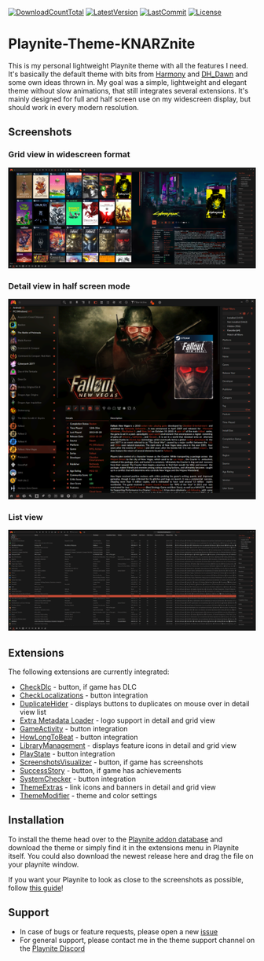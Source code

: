 [![DownloadCountTotal](https://img.shields.io/github/downloads/HerrKnarz/Playnite-Theme-KNARZnite/total?style=flat)](https://github.com/HerrKnarz/Playnite-Theme-KNARZnite/archive/refs/heads/main.zip)
[![LatestVersion](https://img.shields.io/github/v/release/HerrKnarz/Playnite-Theme-KNARZnite?include_prereleases&style=flat)](https://github.com/HerrKnarz/Playnite-Theme-KNARZnite/releases)
[![LastCommit](https://img.shields.io/github/last-commit/HerrKnarz/Playnite-Theme-KNARZnite?style=flat)](https://github.com/HerrKnarz/Playnite-Theme-KNARZnite/commits/main)
[![License](https://img.shields.io/github/license/HerrKnarz/Playnite-Theme-KNARZnite?style=flat)](https://github.com/HerrKnarz/Playnite-Theme-KNARZnite/blob/main/LICENSE.txt)

# Playnite-Theme-KNARZnite
This is my personal lightweight Playnite theme with all the features I need. It's basically the default theme with bits from [Harmony](https://playnite.link/addons.html#Harmony_d49ef7bc-49de-4fd0-9a67-bd1f26b56047) and [DH_Dawn](https://playnite.link/addons.html#felixkmh_DesktopTheme_DH_Dawn) and some own ideas thrown in. My goal was a simple, lightweight and elegant theme without slow animations, that still integrates several extensions. It's mainly designed for full and half screen use on my widescreen display, but should work in every modern resolution.

## Screenshots
### Grid view in widescreen format
![Screenshot](https://raw.githubusercontent.com/HerrKnarz/Playnite-Theme-KNARZnite/main/screenshots/GridView.webp)
### Detail view in half screen mode
![Screenshot](https://raw.githubusercontent.com/HerrKnarz/Playnite-Theme-KNARZnite/main/screenshots/DetailView.webp)
### List view
![Screenshot](https://raw.githubusercontent.com/HerrKnarz/Playnite-Theme-KNARZnite/main/screenshots/ListView.webp)

## Extensions
The following extensions are currently integrated:
- [CheckDlc](https://playnite.link/addons.html#playnite-checkdlc-plugin) - button, if game has DLC
- [CheckLocalizations](https://playnite.link/addons.html#playnite-checklocalizations-plugin) - button integration
- [DuplicateHider](https://playnite.link/addons.html#felixkmh_DuplicateHider_Plugin) - displays buttons to duplicates on mouse over in detail view list
- [Extra Metadata Loader](https://playnite.link/addons.html#ExtraMetadataLoader_705fdbca-e1fc-4004-b839-1d040b8b4429) - logo support in detail and grid view
- [GameActivity](https://playnite.link/addons.html#playnite-gameactivity-plugin) - button integration
- [HowLongToBeat](https://playnite.link/addons.html#playnite-howlongtobeat-plugin) - button integration
- [LibraryManagement](https://playnite.link/addons.html#playnite-librarymanagement-plugin) - displays feature icons in detail and grid view
- [PlayState](https://playnite.link/addons.html#PlayState) - button integration
- [ScreenshotsVisualizer](https://playnite.link/addons.html#playnite-screenshotsvisualizer-plugin) - button, if game has screenshots
- [SuccessStory](https://playnite.link/addons.html#playnite-successstory-plugin) - button, if game has achievements
- [SystemChecker](https://playnite.link/addons.html#playnite-systemchecker-plugin) - button integration
- [ThemeExtras](https://playnite.link/addons.html#felixkmh_Extras_Plugin) - link icons and banners in detail and grid view
- [ThemeModifier](https://playnite.link/addons.html#playnite-thememodifier-plugin) - theme and color settings

## Installation
To install the theme head over to the [Playnite addon database](https://playnite.link/addons.html) and download the theme or simply find it in the extensions menu in Playnite itself. You could also download the newest release here and drag the file on your playnite window.

If you want your Playnite to look as close to the screenshots as possible, follow [this guide](https://github.com/HerrKnarz/Playnite-Theme-KNARZnite/wiki/How-to-achieve-the-look-from-the-screenshots%3F)!

## Support
- In case of bugs or feature requests, please open a new [issue](https://github.com/HerrKnarz/Playnite-Theme-KNARZnite/issues)
- For general support, please contact me in the theme support channel on the [Playnite Discord](https://discord.com/channels/365863063296933888/808419347105447957)
